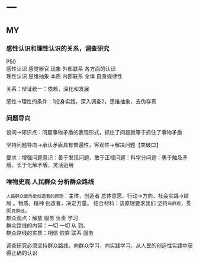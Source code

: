# 一
## MY
### 感性认识和理性认识的关系，调查研究
P50  
感性认识 感觉器官 现象 外部联系 各方面的认识  
理性认识 思维抽象 本质 内部联系 全体 自身规律性 

关系：辩证统一：依赖，深化和发展 

感性→理性的条件：1投身实践，深入调查2，思维抽象，去伪存真

### 问题导向

设问→知识点：问题事物矛盾的表现形式，抓住了问题就等于抓住了事物矛盾

坚持问题导向→承认矛盾具有普遍性，客观性→解决问题【突破口】

要求：增强问题意识：善于发现问题、敢于正视问题：科学分问题：勇于触及矛盾，长于化解矛盾，灵活运用

### 唯物史观 人民群众 分析群众路线
`人民群众是历史创造者的原理`：主体，创造者 总体意愿、行动→方向，社会实践→结局 。物质。精神 创造者，决定力量。
结合材料：该原理要求我们 坚持`马群观`，贯彻`党群线`。  
群众观点：解放 服务 负责 学习  
群众路线的内容：一切 一切 从 到。  
群众路线的实质：相信 依靠 联系 服务

调查研究必须坚持群众路线，向群众学习，向实践学习，从人民的创造性实践中获得正确的认识

